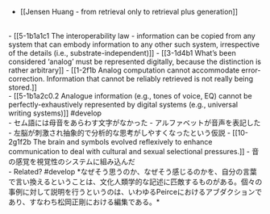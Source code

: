 - [[Jensen Huang - from retrieval only to retrieval plus generation]]
<br>
- [[5-1b1a1c1 The interoperability law - information can be copied from any system that can embody information to any other such system, irrespective of the details (i.e., substrate-independent)]]
  - [[3-1d4b1 What’s been considered ‘analog’ must be represented digitally, because the distinction is rather arbitrary]]
    - [[1-2f1b Analog computation cannot accommodate error-correction. Information that cannot be reliably retrieved is not really being stored.]]
<br>
- [[5-1b1a2c0.2 Analogue information (e.g., tones of voice, EQ) cannot be perfectly-exhaustively represented by digital systems (e.g., universal writing systems)]] #develop
<br>
- セム語には母音をあらわす文字がなかった
  - アルファベットが音声を表記した
    - 左脳が刺激され抽象的で分析的な思考がしやすくなったという仮説
      - [[10-2g1f2b The brain and symbols evolved reflexively to enhance communication to deal with cultural and sexual selectional pressures.]]
    - 音の感覚を視覚性のシステムに組み込んだ
<br>
- Related? #develop
	*なぜそう思うのか、なぜそう感じるのかを、自分の言葉で言い換えるということは、文化人類学的な記述に匹敵するものがある。個々の事例に対して説明を行うというのは、いわゆるPeirceにおけるアブダクションであり、すなわち松岡正剛における編集である。*